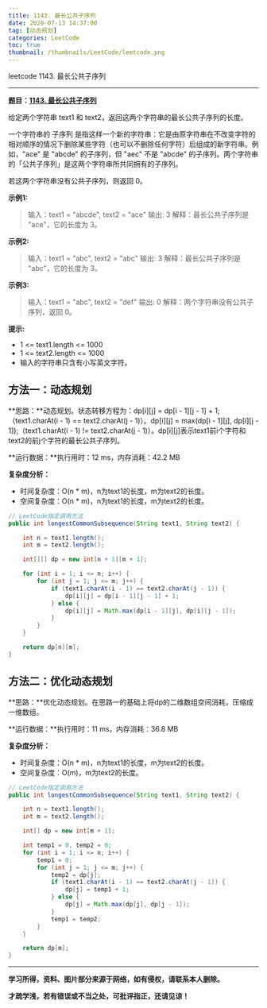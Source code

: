 ```yaml
---
title: 1143. 最长公共子序列
date: 2020-07-13 14:37:00
tag: [动态规划]
categories: LeetCode
toc: true
thumbnail: /thumbnails/LeetCode/leetcode.png
---
```


leetcode 1143. 最长公共子序列

<!--more-->

---

**题目：[1143. 最长公共子序列](https://leetcode-cn.com/problems/longest-common-subsequence/)**

给定两个字符串 text1 和 text2，返回这两个字符串的最长公共子序列的长度。

一个字符串的 子序列 是指这样一个新的字符串：它是由原字符串在不改变字符的相对顺序的情况下删除某些字符（也可以不删除任何字符）后组成的新字符串。例如，"ace" 是 "abcde" 的子序列，但 "aec" 不是 "abcde" 的子序列。两个字符串的「公共子序列」是这两个字符串所共同拥有的子序列。

若这两个字符串没有公共子序列，则返回 0。

**示例1:**

> 输入：text1 = "abcde", text2 = "ace" 
> 输出: 3
> 解释：最长公共子序列是 "ace"，它的长度为 3。

**示例2:**

> 输入：text1 = "abc", text2 = "abc"
> 输出: 3
> 解释：最长公共子序列是 "abc"，它的长度为 3。

**示例3:**

> 输入：text1 = "abc", text2 = "def"
> 输出: 0
> 解释：两个字符串没有公共子序列，返回 0。

**提示:**

* 1 <= text1.length <= 1000
* 1 <= text2.length <= 1000
* 输入的字符串只含有小写英文字符。

## 方法一：动态规划

**思路：**动态规划。状态转移方程为：dp[i][j] = dp[i - 1][j - 1] + 1;（text1.charAt(i - 1) == text2.charAt(j - 1)）。dp[i][j] = max(dp[i - 1][j], dp[i][j - 1]);（text1.charAt(i - 1) != text2.charAt(j - 1)）。dp[i][j]表示text1前i个字符和text2的前j个字符的最长公共子序列。

**运行数据：**执行用时：12 ms，内存消耗：42.2 MB

**复杂度分析：**

* 时间复杂度：O(n * m)，n为text1的长度，m为text2的长度。
* 空间复杂度：O(n * m)，n为text1的长度，m为text2的长度。

```java
// LeetCode指定调用方法 
public int longestCommonSubsequence(String text1, String text2) {

    int n = text1.length();
    int m = text2.length();

    int[][] dp = new int[n + 1][m + 1];

    for (int i = 1; i <= n; i++) {
        for (int j = 1; j <= m; j++) {
            if (text1.charAt(i - 1) == text2.charAt(j - 1)) {
                dp[i][j] = dp[i - 1][j - 1] + 1;
            } else {
                dp[i][j] = Math.max(dp[i - 1][j], dp[i][j - 1]);
            }
        }
    }

    return dp[n][m];
}
```

## 方法二：优化动态规划

**思路：**优化动态规划。在思路一的基础上将dp的二维数组空间消耗，压缩成一维数组。

**运行数据：**执行用时：11 ms，内存消耗：36.8 MB

**复杂度分析：**

* 时间复杂度：O(n * m)，n为text1的长度，m为text2的长度。
* 空间复杂度：O(m)，m为text2的长度。

```java
// LeetCode指定调用方法 
public int longestCommonSubsequence(String text1, String text2) {

    int n = text1.length();
    int m = text2.length();

    int[] dp = new int[m + 1];

    int temp1 = 0, temp2 = 0;
    for (int i = 1; i <= n; i++) {
        temp1 = 0;
        for (int j = 1; j <= m; j++) {
            temp2 = dp[j];
            if (text1.charAt(i - 1) == text2.charAt(j - 1)) {
                dp[j] = temp1 + 1;
            } else {
                dp[j] = Math.max(dp[j], dp[j - 1]);
            }
            temp1 = temp2;
        }
    }

    return dp[m];
}
```

---

**学习所得，资料、图片部分来源于网络，如有侵权，请联系本人删除。**

**才疏学浅，若有错误或不当之处，可批评指正，还请见谅！**